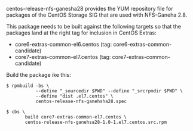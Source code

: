 centos-release-nfs-ganesha28 provides the YUM repository file for packages
of the CentOS Storage SIG that are used with NFS-Ganeha 2.8.

This package needs to be built against the following targets so that the
packages land at the right tag for inclusion in CentOS Extras:

 - core6-extras-common-el6.centos (tag: core6-extras-common-candidate)
 - core7-extras-common-el7.centos (tag: core7-extras-common-candidate)

Build the package ike this:


    $ rpmbuild -bs \
               --define "_sourcedir $PWD" --define "_srcrpmdir $PWD" \
               --define "dist .el7.centos" \
               centos-release-nfs-ganehsha28.spec

    $ cbs \
           build core7-extras-common-el7.centos \
           centos-release-nfs-ganehsa28-1.0-1.el7.centos.src.rpm

